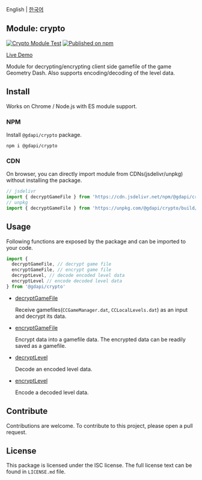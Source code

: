 English | [한국어](README_ko.md)

## Module: crypto
[![Crypto Module Test](https://github.com/GDAPI/GDAPI/actions/workflows/crypto-test.yaml/badge.svg)](https://github.com/GDAPI/GDAPI/actions/workflows/crypto-test.yaml)
[![Published on npm](https://img.shields.io/npm/v/@gdapi/plist.svg)](https://www.npmjs.com/package/@gdapi/plist)

[Live Demo](https://stackblitz.com/edit/gdapi-crypto-demo?file=index.js)

Module for decrypting/encrypting client side gamefile of the game Geometry Dash. Also supports encoding/decoding of the level data.

## Install

Works on Chrome / Node.js with ES module support.

### NPM
Install `@gdapi/crypto` package.

```
npm i @gdapi/crypto
```

### CDN
On browser, you can directly import module from CDNs(jsdelivr/unpkg) without installing the package.
```js
// jsdelivr
import { decryptGameFile } from 'https://cdn.jsdelivr.net/npm/@gdapi/crypto/build/index.min.js'
// unpkg
import { decryptGameFile } from 'https://unpkg.com/@gdapi/crypto/build/index.min.js'
```


## Usage

Following functions are exposed by the package and can be imported to your code.
```js
import {
  decryptGameFile, // decrypt game file
  encryptGameFile, // encrypt game file
  decryptLevel, // decode encoded level data
  encryptLevel // encode decoded level data
} from '@gdapi/crypto'
```

- [decryptGameFile](doc/en/decryptGameFile.md)

  Receive gamefiles(`CCGameManager.dat`, `CCLocalLevels.dat`) as an input and decrypt its data.

- [encryptGameFile](doc/en/encryptGameFile.md) 

  Encrypt data into a gamefile data. The encrypted data can be readily saved as a gamefile.

- [decryptLevel](doc/en/decryptLevel.md)

  Decode an encoded level data.

- [encryptLevel](doc/en/encryptLevel.md)

  Encode a decoded level data.

## Contribute

Contributions are welcome. To contribute to this project, please open a pull request.

## License

This package is licensed under the ISC license. The full license text can be found in `LICENSE.md` file.